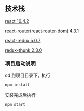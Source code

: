 ## 技术栈
[react 16.4.2](https://reactjs.org/)

[react-router(react-router-dom) 4.3.1](https://reacttraining.com/react-router/web/guides/philosophy)

[react-redux 5.0.7](https://redux.js.org/basics/usage-with-react)

[redux-thunk 2.3.0](https://github.com/reduxjs/redux-thunk)

### 项目启动说明

cd 到项目目录下，执行

```bash
npm install
```

安装完成后执行

```bash
npm start
```

